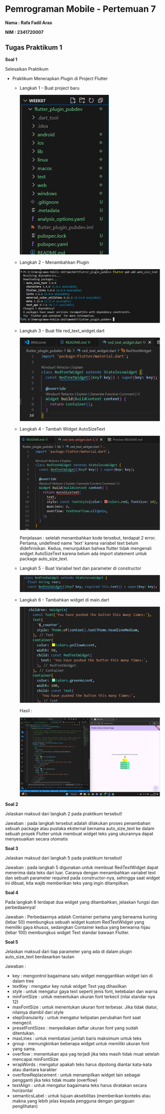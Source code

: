 # Pemrograman Mobile - Pertemuan 7

**Nama : Rafa Fadil Aras**

**NIM  : 2341720007**

## Tugas Praktikum 1

**Soal 1**

Selesaikan Praktikum 

- Praktikum Menerapkan Plugin di Project Flutter
  
  - Langkah 1 - Buat project baru

    ![langkah1](img/langkah1.png)

  - Langkah 2 - Menambahkan Plugin

    ![langkah2](img/langkah2.png)

  - Langkah 3 -  Buat file red_text_widget.dart
    
    ![langkah3](img/langkah3.png)

  - Langkah 4 - Tambah Widget AutoSizeText

    ![langkah4](img/langkah4.png)

    Penjelasan : setelah menambahkan kode tersebut, terdapat 2 error. Pertama, undefined name 'text' karena variabel text belum didefinisikan. Kedua, menunjukkan bahwa flutter tidak mengenali widget AutoSizeText karena belum ada import statement untuk package auto_size_text. 

  - Langkah 5 - Buat Variabel text dan parameter di constructor
  
    ![langkah5](img/langkah5.png)

  - Langkah 6 - Tambahkan widget di main.dart

    ![langkah6](img/langkah6.png)

    Hasil : 

    ![hasil](img/hasil.png)

**Soal 2**

Jelaskan maksud dari langkah 2 pada praktikum tersebut!

Jawaban : pada langkah tersebut adalah dilakukan proses penambahan sebuah package atau pustaka eksternal bernama auto_size_text ke dalam sebuah proyek Flutter untuk membuat widget teks yang ukurannya dapat menyesuaikan secara otomatis

**Soal 3**

Jelaskan maksud dari langkah 5 pada praktikum tersebut!

Jawaban : pada langkah 5 digunakan untuk membuat RedTextWidget dapat menerima data teks dari luar. Caranya dengan menambahkan variabel text dan sebuah parameter required pada constructor-nya, sehingga saat widget ini dibuat, kita wajib memberikan teks yang ingin ditampilkan.

**Soal 4**

Pada langkah 6 terdapat dua widget yang ditambahkan, jelaskan fungsi dan perbedaannya!

Jawaban : Perbedaannya adalah Container pertama yang berwarna kuning (lebar 50) membungkus sebuah widget kustom RedTextWidget yang memiliki gaya khusus, sedangkan Container kedua yang berwarna hijau (lebar 100) membungkus widget Text standar bawaan Flutter. 

**Soal 5**

Jelaskan maksud dari tiap parameter yang ada di dalam plugin auto_size_text berdasarkan tautan 

Jawaban : 
- key : mengontrol bagaimana satu widget menggantikan widget lain di dalam tree
- textKey : mengatur key nutuk widget Text yag dihasilkan
- style : untuk mengatur gaya text seperti jenis font, ketebalan dan warna
- minFontSize : untuk menentukan ukuran font terkecil (nilai standar nya 12)
- maxFontSize : untuk menentukan ukuran font terbesar. Jika tidak diatur, nilainya diambil dari style
- stepGranularity : untuk mengatur kelipatan perubahan font saat mengecil. 
- presetFontSizes : menyediakan daftar ukuran font yang sudah ditentukan.
- maxLines : untuk membatasi jumlah baris maksimum untuk teks
- group : memungkinkan beberapa widget untuk memiliki ukuran font yang sama.
- overflow : menentukan apa yag terjadi jika teks masih tidak muat setelah mencapai minFontSize 
- wrapWords : mengatur apakah teks harus dipotong diantar kata-kata atau diantara karakter
- overflowReplacement : untuk menampilkan widget lain sebagai pengganti jika teks tidak muate (overflow)
- textAlign : untuk mengatur bagaimana teks harus diratakan secara horizontal
- semanticsLabel : untuk tujuan aksebilitas (memberikan konteks atau makna yang lebih jelas kepada pengguna dengan gangguan penglihatan) 